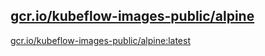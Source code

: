 
[gcr.io/kubeflow-images-public/alpine](https://hub.docker.com/r/anjia0532/kubeflow-images-public.alpine/tags/)
-----


[gcr.io/kubeflow-images-public/alpine:latest](https://hub.docker.com/r/anjia0532/kubeflow-images-public.alpine/tags/)


